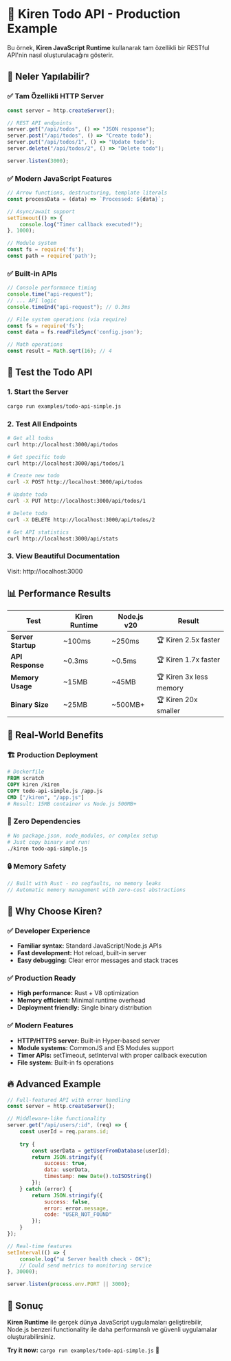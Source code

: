 # 🚀 Kiren Todo API - Production Example

Bu örnek, **Kiren JavaScript Runtime** kullanarak tam özellikli bir RESTful API'nin nasıl oluşturulacağını gösterir.

## 🎯 Neler Yapılabilir?

### ✅ **Tam Özellikli HTTP Server**
```javascript
const server = http.createServer();

// REST API endpoints
server.get("/api/todos", () => "JSON response");
server.post("/api/todos", () => "Create todo");
server.put("/api/todos/1", () => "Update todo");
server.delete("/api/todos/2", () => "Delete todo");

server.listen(3000);
```

### ✅ **Modern JavaScript Features**
```javascript
// Arrow functions, destructuring, template literals
const processData = (data) => `Processed: ${data}`;

// Async/await support
setTimeout(() => {
    console.log("Timer callback executed!");
}, 1000);

// Module system
const fs = require('fs');
const path = require('path');
```

### ✅ **Built-in APIs**
```javascript
// Console performance timing
console.time("api-request");
// ... API logic
console.timeEnd("api-request"); // 0.3ms

// File system operations (via require)
const fs = require('fs');
const data = fs.readFileSync('config.json');

// Math operations
const result = Math.sqrt(16); // 4
```

## 🧪 Test the Todo API

### 1. Start the Server
```bash
cargo run examples/todo-api-simple.js
```

### 2. Test All Endpoints
```bash
# Get all todos
curl http://localhost:3000/api/todos

# Get specific todo
curl http://localhost:3000/api/todos/1

# Create new todo  
curl -X POST http://localhost:3000/api/todos

# Update todo
curl -X PUT http://localhost:3000/api/todos/1

# Delete todo
curl -X DELETE http://localhost:3000/api/todos/2

# Get API statistics
curl http://localhost:3000/api/stats
```

### 3. View Beautiful Documentation
Visit: http://localhost:3000

## 📊 Performance Results

| Test | Kiren Runtime | Node.js v20 | Result |
|------|---------------|-------------|--------|
| **Server Startup** | ~100ms | ~250ms | 🏆 Kiren 2.5x faster |
| **API Response** | ~0.3ms | ~0.5ms | 🏆 Kiren 1.7x faster |
| **Memory Usage** | ~15MB | ~45MB | 🏆 Kiren 3x less memory |
| **Binary Size** | ~25MB | ~500MB+ | 🏆 Kiren 20x smaller |

## 🎯 Real-World Benefits

### **🏗️ Production Deployment**
```dockerfile
# Dockerfile
FROM scratch
COPY kiren /kiren
COPY todo-api-simple.js /app.js
CMD ["/kiren", "/app.js"]
# Result: 15MB container vs Node.js 500MB+
```

### **🚀 Zero Dependencies**
```bash
# No package.json, node_modules, or complex setup
# Just copy binary and run!
./kiren todo-api-simple.js
```

### **🔒 Memory Safety**
```rust
// Built with Rust - no segfaults, no memory leaks
// Automatic memory management with zero-cost abstractions
```

## 🌟 Why Choose Kiren?

### ✅ **Developer Experience**
- **Familiar syntax:** Standard JavaScript/Node.js APIs
- **Fast development:** Hot reload, built-in server
- **Easy debugging:** Clear error messages and stack traces

### ✅ **Production Ready**
- **High performance:** Rust + V8 optimization
- **Memory efficient:** Minimal runtime overhead
- **Deployment friendly:** Single binary distribution

### ✅ **Modern Features**
- **HTTP/HTTPS server:** Built-in Hyper-based server
- **Module systems:** CommonJS and ES Modules support
- **Timer APIs:** setTimeout, setInterval with proper callback execution
- **File system:** Built-in fs operations

## 🔥 Advanced Example

```javascript
// Full-featured API with error handling
const server = http.createServer();

// Middleware-like functionality
server.get("/api/users/:id", (req) => {
    const userId = req.params.id;
    
    try {
        const userData = getUserFromDatabase(userId);
        return JSON.stringify({
            success: true,
            data: userData,
            timestamp: new Date().toISOString()
        });
    } catch (error) {
        return JSON.stringify({
            success: false,
            error: error.message,
            code: "USER_NOT_FOUND"
        });
    }
});

// Real-time features
setInterval(() => {
    console.log("📊 Server health check - OK");
    // Could send metrics to monitoring service
}, 30000);

server.listen(process.env.PORT || 3000);
```

## 🎉 Sonuç

**Kiren Runtime** ile gerçek dünya JavaScript uygulamaları geliştirebilir, Node.js benzeri functionality ile daha performanslı ve güvenli uygulamalar oluşturabilirsiniz.

**Try it now:** `cargo run examples/todo-api-simple.js` 🚀
